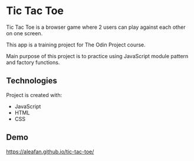 # Tic Tac Toe

Tic Tac Toe is a browser game where 2 users can play against each other on one screen.

This app is a training project for The Odin Project course. 

Main purpose of this project is to practice using JavaScript module pattern and factory functions.

## Technologies

Project is created with:

* JavaScript
* HTML
* CSS

## Demo

https://aleafan.github.io/tic-tac-toe/
